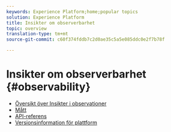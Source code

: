 ```yaml
---
keywords: Experience Platform;home;popular topics
solution: Experience Platform
title: Insikter om observerbarhet
topic: overview
translation-type: tm+mt
source-git-commit: c60f374fddb7c2d0ae35c5a5e085ddc0e2f7b78f

---
```



# Insikter om observerbarhet {#observability}

* [Översikt över Insikter i observationer](home.md)
* [Mått](metrics.md)
* [API-referens](https://www.adobe.io/apis/experienceplatform/home/api-reference.html#!acpdr/swagger-specs/observability-insights.yaml)
* [Versionsinformation för plattform](https://www.adobe.com/go/platform-release-notes-en)